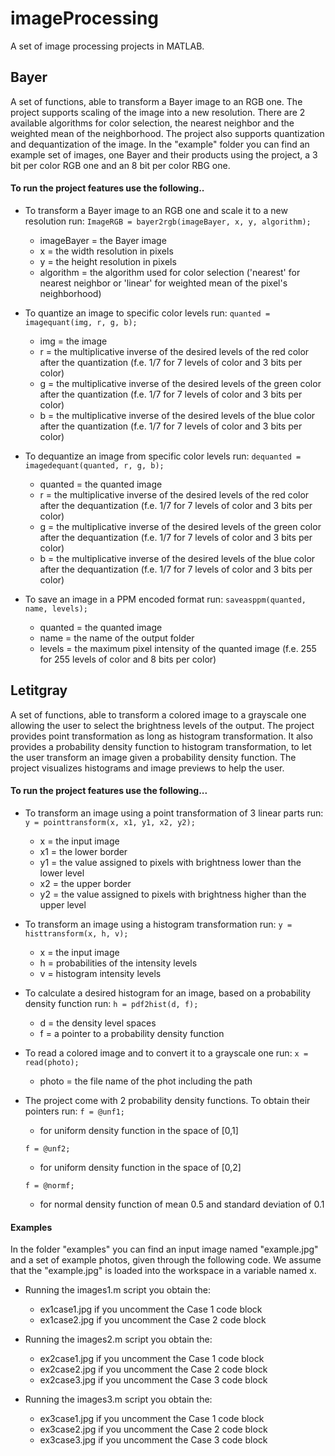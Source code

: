 
# imageProcessing
A set of image processing projects in MATLAB.

## Bayer

A set of functions, able to transform a Bayer image to an RGB one. The project supports scaling of the image into a new resolution. There are 2 available algorithms for color selection, the nearest neighbor and the weighted mean of the neighborhood. The project also supports quantization and dequantization of the image. In the "example" folder you can find an example set of images, one Bayer and their products using the project, a 3 bit per color RGB one and an 8 bit per color RBG one. 

#### To run the project features use the following..
- To transform a Bayer image to an RGB one and scale it to a new resolution run:
```ImageRGB = bayer2rgb(imageBayer, x, y, algorithm);```
	- imageBayer = the Bayer image
	- x = the width resolution in pixels
	- y = the height resolution in pixels
	- algorithm = the algorithm used for color selection ('nearest' for nearest neighbor or 'linear' for weighted mean of the pixel's neighborhood)

- To quantize an image to specific color levels run:
```quanted = imagequant(img, r, g, b);```
	- img = the image
	- r = the multiplicative inverse of the desired levels of the red color after the quantization (f.e. 1/7 for 7 levels of color and 3 bits per color) 
	- g = the multiplicative inverse of the desired levels of the green color after the quantization (f.e. 1/7 for 7 levels of color and 3 bits per color) 
	- b = the multiplicative inverse of the desired levels of the blue color after the quantization (f.e. 1/7 for 7 levels of color and 3 bits per color) 

- To dequantize an image from specific color levels run:
```dequanted = imagedequant(quanted, r, g, b);```
	- quanted = the quanted image
	- r = the multiplicative inverse of the desired levels of the red color after the dequantization (f.e. 1/7 for 7 levels of color and 3 bits per color) 
	- g = the multiplicative inverse of the desired levels of the green color after the dequantization (f.e. 1/7 for 7 levels of color and 3 bits per color) 
	- b = the multiplicative inverse of the desired levels of the blue color after the dequantization (f.e. 1/7 for 7 levels of color and 3 bits per color) 

- To save an image in a PPM encoded format run:
```saveasppm(quanted, name, levels);```
	- quanted = the quanted image
	- name = the name of the output folder
	- levels = the maximum pixel intensity of the quanted image (f.e. 255 for 255 levels of color and 8 bits per color) 

## Letitgray
A set of functions, able to transform a colored image to a grayscale one allowing the user to select the brightness levels of the output. The project provides point transformation as long as histogram transformation. It also provides a probability density function to histogram transformation, to let the user transform an image given a probability density function. The project visualizes histograms and image previews to help the user. 

#### To run the project features use the following...
- To transform an image using a point transformation of 3 linear parts run:
```y = pointtransform(x, x1, y1, x2, y2);```
	- x = the input image
	- x1 = the lower border
	- y1 = the value assigned to pixels with brightness lower than the lower level
	- x2 = the upper border
	- y2 = the value assigned to pixels with brightness higher than the upper level

- To transform an image using a histogram transformation run:
```y = histtransform(x, h, v);```
	- x = the input image
	- h = probabilities of the intensity levels
	- v = histogram intensity levels
	
- To calculate a desired histogram for an image, based on a probability density function run:
```h = pdf2hist(d, f);```
	- d = the density level spaces
	- f = a pointer to a probability density function
	
- To read a colored image and to convert it to a grayscale one run:
```x = read(photo);```
	- photo = the file name of the phot including the path

- The project come with 2 probability density functions. To obtain their pointers run: 
```f = @unf1;```
	- for uniform density function in the space of [0,1]

	```f = @unf2;```
	- for uniform density function in the space of [0,2]

	```f = @normf;```
	- for normal density function of mean 0.5 and standard deviation of 0.1

#### Examples
In the folder "examples" you can find an input image named "example.jpg" and a set of example photos, given through the following code. We assume that the "example.jpg" is loaded into the workspace in a variable named x.
- Running the images1.m script you obtain the:
	- ex1case1.jpg if you uncomment the Case 1 code block
	- ex1case2.jpg if you uncomment the Case 2 code block

- Running the images2.m script you obtain the:
	- ex2case1.jpg if you uncomment the Case 1 code block
	- ex2case2.jpg if you uncomment the Case 2 code block
	- ex2case3.jpg if you uncomment the Case 3 code block

- Running the images3.m script you obtain the:
	- ex3case1.jpg if you uncomment the Case 1 code block
	- ex3case2.jpg if you uncomment the Case 2 code block
	- ex3case3.jpg if you uncomment the Case 3 code block
